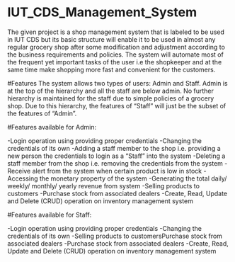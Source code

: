 # IUT_CDS_Management_System

The given project is a shop  management system that is labeled to be used in IUT CDS but its basic structure will enable it to be used in almost any regular grocery shop after some modification and adjustment according to the business requirements and policies. The system will automate most of the frequent yet important tasks of the user i.e the shopkeeper and at the same time make shopping more fast and convenient for the customers.

#Features
The system allows two types of users: Admin and Staff. Admin is at the top of the hierarchy and all the staff are below admin. No further hierarchy is maintained for the staff due to simple policies of a grocery shop. Due to this hierarchy, the features of “Staff”  will just be the subset of the features of “Admin”. 


#Features available for Admin:
 
-Login operation using providing proper credentials
-Changing the credentials of its own
-Adding a staff member to the shop i.e. providing a new person the credentials to login as a “Staff” into the system 
-Deleting a staff member from the shop i.e. removing the credentials from the system
-Receive alert from the system when certain product is low in stock
-Accessing the monetary property of the system
-Generating the total daily/ weekly/ monthly/ yearly revenue from system
-Selling products to customers
-Purchase stock from associated dealers
-Create, Read, Update and Delete (CRUD) operation on inventory management system


#Features available for Staff: 

-Login operation using providing proper credentials
-Changing the credentials of its own
-Selling products to customersPurchase stock from associated dealers
-Purchase stock from associated dealers
-Create, Read, Update and Delete (CRUD) operation on inventory management system
